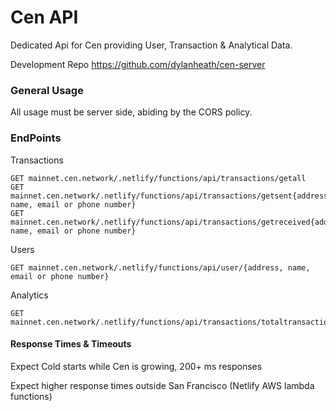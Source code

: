 # Cen API
Dedicated Api for Cen providing User, Transaction & Analytical Data.

Development Repo https://github.com/dylanheath/cen-server

### General Usage

All usage must be server side, abiding by the CORS policy.

### EndPoints

Transactions
```
GET mainnet.cen.network/.netlify/functions/api/transactions/getall
GET mainnet.cen.network/.netlify/functions/api/transactions/getsent{address, name, email or phone number}
GET mainnet.cen.network/.netlify/functions/api/transactions/getreceived{address, name, email or phone number}
```
Users
```
GET mainnet.cen.network/.netlify/functions/api/user/{address, name, email or phone number}
```

Analytics
```
GET mainnet.cen.network/.netlify/functions/api/transactions/totaltransactions
```
#### Response Times & Timeouts

Expect Cold starts while Cen is growing, 200+ ms responses 

Expect higher response times outside San Francisco (Netlify AWS lambda functions)
